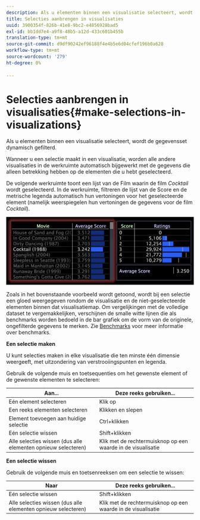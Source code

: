 ```yaml
---
description: Als u elementen binnen een visualisatie selecteert, wordt de gegevensset dynamisch gefilterd.
title: Selecties aanbrengen in visualisaties
uuid: 3900354f-826b-41e8-9bc2-e4856928bad5
exl-id: bb1dd7e4-a9f8-48b5-a12d-433c601b455b
translation-type: tm+mt
source-git-commit: d9df90242ef96188f4e4b5e6d04cfef196b0a628
workflow-type: tm+mt
source-wordcount: '279'
ht-degree: 0%

---
```


# Selecties aanbrengen in visualisaties{#make-selections-in-visualizations}

Als u elementen binnen een visualisatie selecteert, wordt de gegevensset dynamisch gefilterd.

Wanneer u een selectie maakt in een visualisatie, worden alle andere visualisaties in de werkruimte automatisch bijgewerkt met de gegevens die alleen betrekking hebben op de elementen die u hebt geselecteerd.

De volgende werkruimte toont een lijst van de Film waarin de film *Cocktail* wordt geselecteerd. In de werkruimte, filtreren de lijst van de Score en de metrische legenda automatisch hun vertoningen voor het geselecteerde element (namelijk weerspiegelen hun vertoningen de gegevens voor de film *Cocktail*).

![](assets/wsp_selection_Basic.png)

Zoals in het bovenstaande voorbeeld wordt getoond, wordt bij een selectie een gloed weergegeven rondom de visualisatie en de niet-geselecteerde elementen binnen dat visualisatiemap. Om vergelijkingen met de volledige dataset te vergemakkelijken, verschijnen de smalle witte lijnen die als benchmarks worden bedoeld in de bar grafiek om de vorm van de originele, ongefilterde gegevens te merken. Zie [Benchmarks](../../../../home/c-get-started/c-vis/c-ustd-benchmks.md#concept-c7b0f4102e92458096f8c4765cbe2914) voor meer informatie over benchmarks.

**Een selectie maken**

U kunt selecties maken in elke visualisatie die ten minste één dimensie weergeeft, met uitzondering van verstrooiingspunten en legenda.

Gebruik de volgende muis en toetsequenties om het gewenste element of de gewenste elementen te selecteren:

| Aan... | Deze reeks gebruiken... |
|---|---|
| Eén element selecteren | Klik op |
| Een reeks elementen selecteren | Klikken en slepen |
| Element toevoegen aan huidige selectie | Ctrl+klikken |
| Eén selectie wissen | Shift+klikken |
| Alle selecties wissen (dus alle elementen opnieuw selecteren) | Klik met de rechtermuisknop op een waarde in de visualisatie |

**Een selectie wissen**

Gebruik de volgende muis en toetsenreeksen om een selectie te wissen:

| Naar | Deze reeks gebruiken... |
|---|---|
| Eén selectie wissen | Shift+klikken |
| Alle selecties wissen (dus alle elementen opnieuw selecteren) | Klik met de rechtermuisknop op een waarde in de visualisatie |
